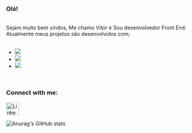 ### Olá! 
<br>
Sejam muito bem vindos, Me chamo Vitor e Sou desenvolvedor Front End.
<br>
Atualmente meus projetos são desenvolvidos com;
<br>
<br>

- <img src="https://img.shields.io/badge/CSS-239120?&style=for-the-badge&logo=css3&logoColor=white">

- <img src="https://img.shields.io/badge/HTML-239120?style=for-the-badge&logo=html5&logoColor=white"> 

- <img src="https://img.shields.io/badge/JavaScript-323330?style=for-the-badge&logo=javascript&logoColor=F7DF1E">
<br>



### Connect with me:
<p>
<a href="https://www.linkedin.com/in/vitor-hugo-32aa5a137/">
<img aligh="left" alt="Linkedin" width="35px" src="https://cdn.jsdelivr.net/npm/simple-icons@v3/icons/linkedin.svg"/> </a>

<br>
</p>


![Anurag's GitHub stats](https://github-readme-stats.vercel.app/api?username=anuraghazra&show_icons=true&theme=radical)


